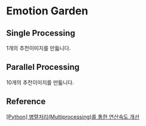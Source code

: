 # Emotion Garden

## Single Processing

1개의 추천이미지를 만듧니다.

## Parallel Processing

10개의 추천이미지를 만듧니다.

## Reference

[[Python] 병렬처리(Multiprocessing)를 통한 연산속도 개선](https://yganalyst.github.io/data_handling/memo_17_parallel/)
